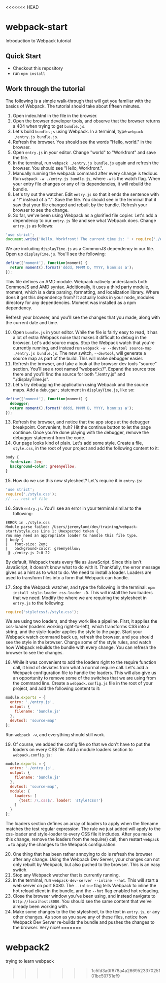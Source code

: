 <<<<<<< HEAD
# webpack-start
Introduction to Webpack tutorial

## Quick Start

* Checkout this repository
* run `npm install`

## Work through the tutorial

The following is a simple walk-through that will get you familiar with the basics of Webpack. The tutorial should take about fifteen minutes.

1. Open index.html in the file in the browser.
2. Open the browser developer tools, and observe that the browser returns a 404 when trying to get `bundle.js`.
3. Let's build `bundle.js` using Webpack. In a terminal, type `webpack ./entry.js bundle.js`.
4. Refresh the browser. You should see the words "Hello, world." in the browser.
5. Open `entry.js` in your editor. Change "world" to "Workfront" and save the file.
6. In the terminal, run `webpack ./entry.js bundle.js` again and refresh the browser. You should see "Hello, Workfront.".
7. Manually running the webpack command after every change is tedious. Run `webpack -w ./entry.js bundle.js`, where `-w` is the watch flag. When your entry file changes or any of its dependencies, it will rebuild the bundle. 
8. Let's try out the watcher. Edit `entry.js` so that it ends the sentence with a "!" instead of a ".". Save the file. You should see in the terminal that it saw that your file changed and rebuilt by the bundle. Refresh your browser to see the change.
9. So far, we've been using Webpack as a glorified file copier. Let's add a dependency to our `entry.js` file and see what Webpack does. Change `entry.js` as follows:

```js
'use strict';
document.write('Hello, Workfront! The current time is: ' + require('./displayTime'));
```

We are including `displayTime.js` as a CommonJS dependency in our file. Open up `displayTime.js`. You'll see the following:

```js
define(['moment'], function(moment) {
  return moment().format('dddd, MMMM D, YYYY, h:mm:ss a');
});
```

This file defines an AMD module. Webpack natively understands both CommonJS and AMD syntax. Additionally, it uses a third party module, moment, which is a date parsing, formatting, and localization library. Where does it get this dependency from? It actually looks in your node_modules directory for any dependencies. Moment was installed as a npm dependency.

Refresh your browser, and you'll see the changes that you made, along with the current date and time.

10. Open `bundle.js` in your editor. While the file is fairly easy to read, it has a lot of extra Webpack noise that makes it difficult to debug in the browser. Let's add source maps. Stop the Webpack watch that you're currently running, and instead run `webpack -w --devtool source-map ./entry.js bundle.js`. The new switch, `--devtool`, will generate a source map as part of the build. This will make debugger easier.
11. Refresh the browser, and take a look at the browser dev tools "source" section. You'll see a root named "webpack://". Expand the source tree there and you'll find the source for both "./entry.js" and "./displayTime.js". 
12. Let's try debugging the application using Webpack and the source maps. Add a `debugger;` statement in `displayTime.js`, like so:

```js
define(['moment'], function(moment) {
  debugger;
  return moment().format('dddd, MMMM D, YYYY, h:mm:ss a');
});
```

13. Refresh the browser, and notice that the app stops at the debugger breakpoint. Convenient, huh? Hit the continue button to let the page continue. Once you're done playing with the debugger, remove the debugger statement from the code.
14. Our page looks kind of plain. Let's add some style. Create a file, `style.css`, in the root of your project and add the following content to it:

```css
body {
  font-size: 2em;
  background-color: greenyellow;
}
```

15. How do we use this new stylesheet? Let's require it in `entry.js`:

```js
'use strict';
require('./style.css');
// ... rest of file
```

16. Save `entry.js`. You'll see an error in your terminal similar to the following:

```
ERROR in ./style.css
Module parse failed: /Users/jeremylund/dev/training/webpack-start/style.css Line 1: Unexpected token {
You may need an appropriate loader to handle this file type.
| body {
|   font-size: 2em;
|   background-color: greenyellow;
 @ ./entry.js 2:0-22
```

By default, Webpack treats every file as JavaScript. Since this isn't JavaScript, it doesn't know what to do with it. Thankfully, the error message gives us a hint as to what to do. We need to install a loader. Loaders are used to transform files into a form that Webpack can handle.

17. Stop the Webpack watcher, and type the following in the terminal: `npm install style-loader css-loader -D`. This will install the two loaders that we need. Modify the where we are requiring the stylesheet in `entry.js` to the following:

```js
require('style!css!./style.css');
```

We are using two loaders, and they work like a pipeline. First, it applies the css-loader (loaders working right-to-left), which transforms CSS into a string, and the style-loader applies the style to the page. Start your Webpack watch command back up, refresh the browser, and you should see the style in the browser. Change some of the style rules, and watch how Webpack rebuilds the bundle with every change. You can refresh the browser to see the changes.

18. While it was convenient to add the loaders right to the require function call, it kind of deviates from what a normal require call. Let's add a Webpack configuration file to handle the loaders. This will also give us an opportunity to remove some of the switches that we are using from the command line. Create a `webpack.config.js` file in the root of your project, and add the following content to it:

```js
module.exports = {
  entry: './entry.js',
  output: {
    filename: 'bundle.js'
  },
  devtool: 'source-map'
};
```

Run `webpack -w`, and everything should still work.

19. Of course, we added the config file so that we don't have to put the loaders on every CSS file. Add a module loaders section to `webpack.config.js`:

```js
module.exports = {
  entry: './entry.js',
  output: {
    filename: 'bundle.js'
  },
  devtool: 'source-map',
  module: {
    loaders: [
      {test: /\.css$/, loader: 'style!css!'}
    ]
  }
};
```

The loaders section defines an array of loaders to apply when the filename matches the test regular expression. The rule we just added will apply to the css-loader and style-loader to every CSS file it includes. After you make this change, remove the loaders from the require() call, then restart `webpack -w` to apply the changes to the Webpack configuration.

20. One thing that has been rather annoying to do is refresh the browser after any change. Using the Webpack Dev Server, your changes can not only rebuilt by Webpack, but also pushed to the browser. This is an easy switch.
21. Stop any Webpack watcher that is currently running.
22. In the terminal, run `webpack-dev-server --inline --hot`. This will start a web server on port 8080. The `--inline` flag tells Webpack to inline the hot reload client in the bundle, and the `--hot` flag enabled hot reloading.
23. Close the browser window you've been using, and instead navigate to `http://localhost:8080`. You should see the same content that we've already been working with.
24. Make some changes to the the stylesheet, to the text in `entry.js`, or any other changes. As soon as you save any of these files, notice how Webpack Dev Server re-builds the bundle and pushes the changes to the browser. Very nice!
=======
# webpack2
trying to learn webpack
>>>>>>> 1c5fd3a0f678a4a266952337025101bc50751ef9
